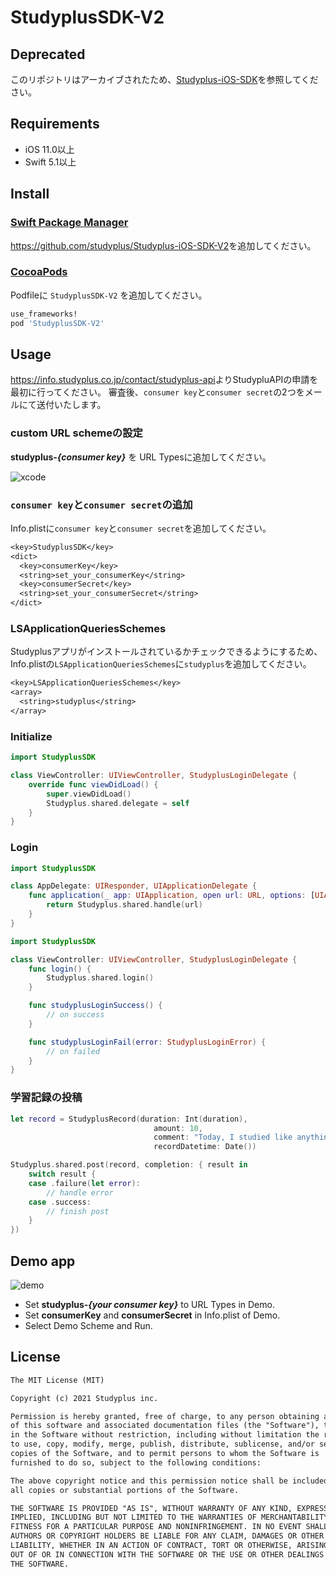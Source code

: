 # StudyplusSDK-V2

## Deprecated

このリポジトリはアーカイブされたため、[Studyplus-iOS-SDK](https://github.com/studyplus/Studyplus-iOS-SDK)を参照してください。

## Requirements

 * iOS 11.0以上
 * Swift 5.1以上

## Install

### [Swift Package Manager](https://github.com/apple/swift-package-manager/)

<https://github.com/studyplus/Studyplus-iOS-SDK-V2>を追加してください。

### [CocoaPods](https://cocoapods.org/)

Podfileに `StudyplusSDK-V2` を追加してください。

```ruby
use_frameworks!
pod 'StudyplusSDK-V2'
```

## Usage

<https://info.studyplus.co.jp/contact/studyplus-api>よりStudypluAPIの申請を最初に行ってください。
審査後、`consumer key`と`consumer secret`の2つをメールにて送付いたします。

### custom URL schemeの設定

__studyplus-*{consumer key}*__ を URL Typesに追加してください。

![xcode](https://github.com/studyplus/Studyplus-iOS-SDK-V2/blob/master/docs/set_url_scheme.png)

### `consumer key`と`consumer secret`の追加

Info.plistに`consumer key`と`consumer secret`を追加してください。

```txt
<key>StudyplusSDK</key>
<dict>
  <key>consumerKey</key>
  <string>set_your_consumerKey</string>
  <key>consumerSecret</key>
  <string>set_your_consumerSecret</string>
</dict>
```

### LSApplicationQueriesSchemes

Studyplusアプリがインストールされているかチェックできるようにするため、Info.plistの`LSApplicationQueriesSchemes`に`studyplus`を追加してください。

```txt
<key>LSApplicationQueriesSchemes</key>
<array>
  <string>studyplus</string>
</array>
```

### Initialize

```swift
import StudyplusSDK

class ViewController: UIViewController, StudyplusLoginDelegate {
    override func viewDidLoad() {
        super.viewDidLoad()
        Studyplus.shared.delegate = self
    }
}
```

### Login

```swift
import StudyplusSDK

class AppDelegate: UIResponder, UIApplicationDelegate {
    func application(_ app: UIApplication, open url: URL, options: [UIApplication.OpenURLOptionsKey: Any] = [:]) -> Bool {
        return Studyplus.shared.handle(url)
    }
}
```

```swift
import StudyplusSDK

class ViewController: UIViewController, StudyplusLoginDelegate {
    func login() {
        Studyplus.shared.login()
    }

    func studyplusLoginSuccess() {
        // on success
    }

    func studyplusLoginFail(error: StudyplusLoginError) {
        // on failed
    }
}
```

### 学習記録の投稿

```swift
let record = StudyplusRecord(duration: Int(duration),
                                amount: 10,
                                comment: "Today, I studied like anything.",
                                recordDatetime: Date())

Studyplus.shared.post(record, completion: { result in
    switch result {
    case .failure(let error):
        // handle error
    case .success:
        // finish post
    }
})
```

## Demo app

![demo](https://github.com/studyplus/Studyplus-iOS-SDK-V2/blob/main/docs/demoapp_v2.jpg)

- Set __studyplus-*{your consumer key}*__ to URL Types in Demo.
- Set __consumerKey__ and __consumerSecret__ in Info.plist of Demo.
- Select Demo Scheme and Run.

## License

```txt
The MIT License (MIT)

Copyright (c) 2021 Studyplus inc.

Permission is hereby granted, free of charge, to any person obtaining a copy
of this software and associated documentation files (the "Software"), to deal
in the Software without restriction, including without limitation the rights
to use, copy, modify, merge, publish, distribute, sublicense, and/or sell
copies of the Software, and to permit persons to whom the Software is
furnished to do so, subject to the following conditions:

The above copyright notice and this permission notice shall be included in
all copies or substantial portions of the Software.

THE SOFTWARE IS PROVIDED "AS IS", WITHOUT WARRANTY OF ANY KIND, EXPRESS OR
IMPLIED, INCLUDING BUT NOT LIMITED TO THE WARRANTIES OF MERCHANTABILITY,
FITNESS FOR A PARTICULAR PURPOSE AND NONINFRINGEMENT. IN NO EVENT SHALL THE
AUTHORS OR COPYRIGHT HOLDERS BE LIABLE FOR ANY CLAIM, DAMAGES OR OTHER
LIABILITY, WHETHER IN AN ACTION OF CONTRACT, TORT OR OTHERWISE, ARISING FROM,
OUT OF OR IN CONNECTION WITH THE SOFTWARE OR THE USE OR OTHER DEALINGS IN
THE SOFTWARE.
```
